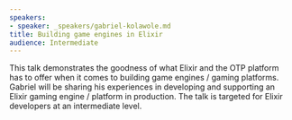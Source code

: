 ```yaml
---
speakers:
- speaker: _speakers/gabriel-kolawole.md
title: Building game engines in Elixir
audience: Intermediate
---
```

This talk demonstrates the goodness of what Elixir and the OTP platform has to offer when it comes to building game engines / gaming platforms. Gabriel will be sharing his experiences in developing and supporting an Elixir gaming engine / platform in production. The talk is targeted for Elixir developers at an intermediate level.
